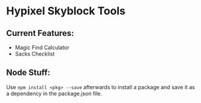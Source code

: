 # Hypixel Skyblock Tools

## Current Features:
 - Magic Find Calculator
 - Sacks Checklist

## Node Stuff:
Use `npm install <pkg> --save` afterwards to install a package and save it as a dependency in the package.json file.